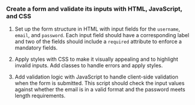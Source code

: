 ### Create a form and validate its inputs with HTML, JavaScript, and CSS

1. Set up the form structure in HTML with input fields for the `username`, `email`, and `password`. Each input field should have a corresponding label and two of the fields should include a `required` attribute to enforce a mandatory fields.

2. Apply styles with CSS to make it visually appealing and to highlight invalid inputs. Add classes to handle errors and apply styles.

3. Add validation logic with JavaScript to handle client-side validation when the form is submitted. This script should check the input values against whether the email is in a valid format and the password meets length requirements.
